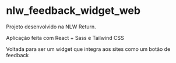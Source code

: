 # nlw_feedback_widget_web
Projeto desenvolvido na NLW Return.

Aplicação feita com React + Sass e Tailwind CSS

Voltada para ser um widget que integra aos sites como um botão de feedback
